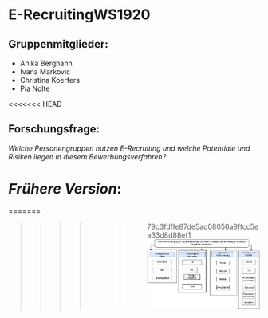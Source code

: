 # E-RecruitingWS1920

## Gruppenmitglieder: 
* Anika Berghahn 
* Ivana Markovic 
* Christina Koerfers 
* Pia Nolte  

<<<<<<< HEAD
## Forschungsfrage: 
_Welche Personengruppen nutzen E-Recruiting und welche Potentiale und Risiken liegen in diesem Bewerbungsverfahren?_ 
# _Frühere Version_:

=======
>>>>>>> 79c3fdffe87de5ad08056a9ffcc5ea33d8d88ef1
![Faktorenraum](FaktorenraumE-Recruiting.png) 

